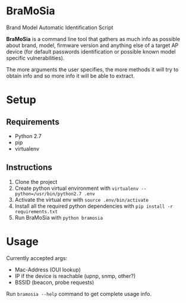 # BraMoSia
Brand Model Automatic Identification Script

**BraMoSia** is a command line tool that gathers as much info as possible about brand, model, firmware version and anything else of a target AP device (for default passwords identification or possible known model specific vulnerabilities).

The more arguments the user specifies, the more methods it will try to obtain info and so more info it will be able to extract.

# Setup

## Requirements
+ Python 2.7
+ pip
+ virtualenv

## Instructions
1. Clone the project
1. Create python virtual environment with `virtualenv --python=/usr/bin/python2.7 .env`
1. Activate the virtual env with `source .env/bin/activate`
1. Install all the required python dependencies with `pip install -r requirements.txt`
1. Run BraMoSia with `python bramosia`

# Usage

Currently accepted args:
* Mac-Address (OUI lookup)
* IP if the device is reachable (upnp, snmp, other?)
* BSSID (beacon, probe requests)

Run `bramosia --help` command to get complete usage info.
